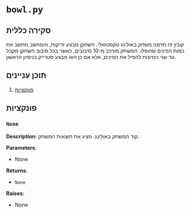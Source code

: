 # `bowl.py`

## סקירה כללית

קובץ זה מדמה משחק באולינג טקסטואלי. השחקן מבצע זריקות, והמחשב מחשב את כמות הפינים שהופלו. המשחק מורכב מ-10 סיבובים, כאשר בכל סיבוב השחקן מקבל עד שני ניסיונות להפיל את הפינים, אלא אם כן הוא מבצע סטרייק בניסיון הראשון.

## תוכן עניינים

1. [פונקציות](#פונקציות)

## פונקציות

### `None`

**Description**: קוד המשחק באולינג. מציג את תוצאות המשחק.

**Parameters**:
- None

**Returns**:
- `None`

**Raises**:
- None